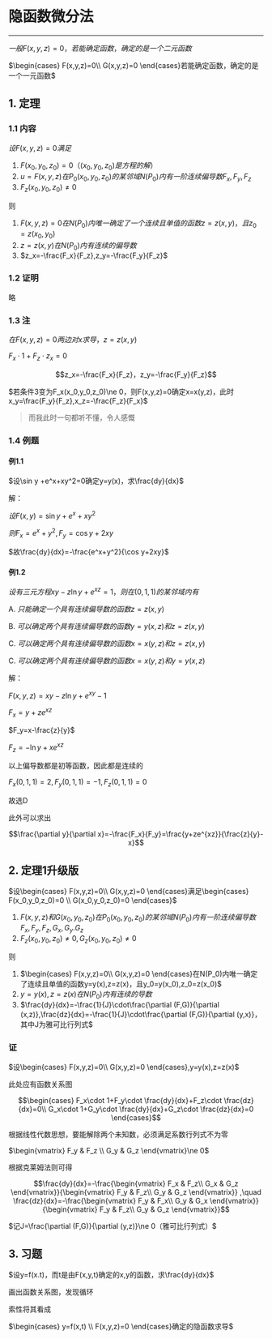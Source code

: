 # 隐函数微分法

---

$一般F(x,y,z)=0，若能确定函数，确定的是一个二元函数$

$\begin{cases}
F(x,y,z)=0\\
G(x,y,z)=0
\end{cases}若能确定函数，确定的是   一个一元函数$

## 1. 定理

### 1.1 内容

$设F(x,y,z)=0满足$

1. $F(x_0,y_0,z_0)=0（(x_0,y_0,z_0)是方程的解）$
2. $u=F(x,y,z)在P_0(x_0,y_0,z_0)的某邻域N(P_0)内有一阶连续偏导数F_x,F_y,F_z$
3. $F_z(x_0,y_0,z_0)\ne 0$

则

1. $F(x,y,z)=0在N(P_0)内唯一确定了一个连续且单值的函数z=z(x,y)，且z_0=z(x_0,y_0)$
2. $z=z(x,y)在N(P_0)内有连续的偏导数$
3. $z_x=-\frac{F_x}{F_z},z_y=-\frac{F_y}{F_z}$

### 1.2 证明

略

### 1.3 注

$在F(x,y,z)=0两边对x求导，z=z(x,y)$

$F_x\cdot 1+F_z\cdot z_x=0$

$$z_x=-\frac{F_x}{F_z}，z_y=-\frac{F_y}{F_z}$$

$若条件3变为F_x(x_0,y_0,z_0)\ne 0，则F(x,y,z)=0确定x=x(y,z)，此时x_y=\frac{F_y}{F_z},x_z=-\frac{F_z}{F_x}$

> 而我此时一句都听不懂，令人感慨

### 1.4 例题

#### 例1.1

$设\sin y +e^x+xy^2=0确定y=y(x)，求\frac{dy}{dx}$

解：

$设F(x, y) = \sin y+e^x+xy^2$

$则F_x=e^x+y^2,F_y=\cos y+2xy$

$故\frac{dy}{dx}=-\frac{e^x+y^2}{\cos y+2xy}$

#### 例1.2

$设有三元方程xy-z\ln y+e^{xz}=1，则在(0,1,1)的某邻域内有$

A. $只能确定一个具有连续偏导数的函数z=z(x,y)$

B. $可以确定两个具有连续偏导数的函数y=y(x,z)和z=z(x,y)$

C. $可以确定两个具有连续偏导数的函数x=x(y,z)和z=z(x,y)$

C. $可以确定两个具有连续偏导数的函数x=x(y,z)和y=y(x,z)$

解：

$F(x,y,z)=xy-z\ln y+e^{xy}-1$

$F_x=y+ze^{xz}$

$F_y=x-\frac{z}{y}$

$F_z=-\ln y +xe^{xz}$

以上偏导数都是初等函数，因此都是连续的

$F_x(0,1,1)=2,F_y(0,1,1)=-1,F_z(0,1,1)=0$

故选D

此外可以求出

$$\frac{\partial y}{\partial x}=-\frac{F_x}{F_y}=\frac{y+ze^{xz}}{\frac{z}{y}-x}$$

## 2. 定理1升级版

$设\begin{cases}
F(x,y,z)=0\\
G(x,y,z)=0
\end{cases}满足\begin{cases}
F(x_0,y_0,z_0)=0 \\
G(x_0,y_0,z_0)=0
\end{cases}$


1. $F(x,y,z)和G(x_0,y_0,z_0)在P_0(x_0,y_0,z_0)的某邻域N(P_0)内有一阶连续偏导数F_x,F_y,F_z,G_x,G_y.G_z$
2. $F_z(x_0,y_0,z_0)\ne 0,G_z(x_0,y_0,z_0)\ne 0$

则

1. $\begin{cases}
F(x,y,z)=0\\
G(x,y,z)=0
\end{cases}在N(P_0)内唯一确定了连续且单值的函数y=y(x),z=z(x)，且y_0=y(x_0),z_0=z(x_0)$
1. $y=y(x),z=z(x)在N(P_0)内有连续的导数$
2. $\frac{dy}{dx}=-\frac{1}{J}\cdot\frac{\partial (F,G)}{\partial (x,z)},\frac{dz}{dx}=-\frac{1}{J}\cdot\frac{\partial (F,G)}{\partial (y,x)}，其中J为雅可比行列式$

### 证

$设\begin{cases}
F(x,y,z)=0\\
G(x,y,z)=0
\end{cases},y=y(x),z=z(x)$

此处应有函数关系图

$$\begin{cases}
F_x\cdot 1+F_y\cdot \frac{dy}{dx}+F_z\cdot \frac{dz}{dx}=0\\
G_x\cdot 1+G_y\cdot \frac{dy}{dx}+G_z\cdot \frac{dz}{dx}=0
\end{cases}$$

根据线性代数思想，要能解除两个未知数，必须满足系数行列式不为零

$\begin{vmatrix}
F_y & F_z \\
G_y & G_z
\end{vmatrix}\ne 0$

根据克莱姆法则可得

$$\frac{dy}{dx}=-\frac{\begin{vmatrix}
F_x & F_z\\
G_x & G_z
\end{vmatrix}}{\begin{vmatrix}
F_y & F_z\\
G_y & G_z
\end{vmatrix}} ,\quad \frac{dz}{dx}=-\frac{\begin{vmatrix}
F_y & F_x\\
G_y & G_x
\end{vmatrix}}{\begin{vmatrix}
F_y & F_z\\
G_y & G_z
\end{vmatrix}}$$

$记J=\frac{\partial (F,G)}{\partial (y,z)}\ne 0（雅可比行列式）$

## 3. 习题

$设y=f(x.t)，而t是由F(x,y,t)确定的x,y的函数，求\frac{dy}{dx}$

画出函数关系图，发现循环

索性将其看成

$\begin{cases}
y=f(x,t) \\
F(x,y,z)=0
\end{cases}确定的隐函数求导$

